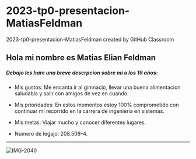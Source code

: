 # 2023-tp0-presentacion-MatiasFeldman
2023-tp0-presentacion-MatiasFeldman created by GitHub Classroom

## Hola mi nombre es Matias Elian Feldman

##### *Debajo les hare una breve descrpcion sobre mi a los 19 años:*

- Mis gustos: Me encanta ir al gimnacio, llevar una buena alimentacion saludabla y salir con amigos de vez en cuando.

- Mis prioridades: En estos momentos estoy 100% comprometido con continuar mi recorrido en la carrera de ingenieria en sistemas. 

- Mis metas: Viajar mucho y conocer diferentes lugares.

- Numero de legajo: 208.509-4.

___

![IMG-2040](https://user-images.githubusercontent.com/129459131/229184179-a0a33eba-d54f-4b66-b26b-082df8b0a806.jpg)

